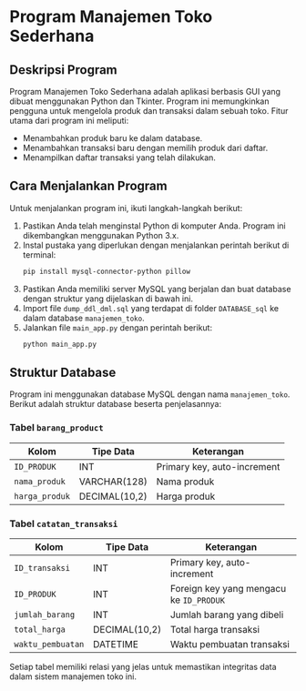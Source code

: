 # Program Manajemen Toko Sederhana

## Deskripsi Program
Program Manajemen Toko Sederhana adalah aplikasi berbasis GUI yang dibuat menggunakan Python dan Tkinter. Program ini memungkinkan pengguna untuk mengelola produk dan transaksi dalam sebuah toko. Fitur utama dari program ini meliputi:
- Menambahkan produk baru ke dalam database.
- Menambahkan transaksi baru dengan memilih produk dari daftar.
- Menampilkan daftar transaksi yang telah dilakukan.

## Cara Menjalankan Program
Untuk menjalankan program ini, ikuti langkah-langkah berikut:

1. Pastikan Anda telah menginstal Python di komputer Anda. Program ini dikembangkan menggunakan Python 3.x.
2. Instal pustaka yang diperlukan dengan menjalankan perintah berikut di terminal:
   ```bash
   pip install mysql-connector-python pillow
   ```
3. Pastikan Anda memiliki server MySQL yang berjalan dan buat database dengan struktur yang dijelaskan di bawah ini.
4. Import file `dump_ddl_dml.sql` yang terdapat di folder `DATABASE_sql` ke dalam database `manajemen_toko`.
5. Jalankan file `main_app.py` dengan perintah berikut:
   ```bash
   python main_app.py
   ```

## Struktur Database
Program ini menggunakan database MySQL dengan nama `manajemen_toko`. Berikut adalah struktur database beserta penjelasannya:

### Tabel `barang_product`
| Kolom         | Tipe Data     | Keterangan                        |
|---------------|---------------|-----------------------------------|
| `ID_PRODUK`   | INT           | Primary key, auto-increment       |
| `nama_produk` | VARCHAR(128)  | Nama produk                       |
| `harga_produk`| DECIMAL(10,2) | Harga produk                      |

### Tabel `catatan_transaksi`
| Kolom           | Tipe Data     | Keterangan                                      |
|-----------------|---------------|-------------------------------------------------|
| `ID_transaksi`  | INT           | Primary key, auto-increment                     |
| `ID_PRODUK`     | INT           | Foreign key yang mengacu ke `ID_PRODUK`         |
| `jumlah_barang` | INT           | Jumlah barang yang dibeli                       |
| `total_harga`   | DECIMAL(10,2) | Total harga transaksi                           |
| `waktu_pembuatan`| DATETIME     | Waktu pembuatan transaksi                       |

Setiap tabel memiliki relasi yang jelas untuk memastikan integritas data dalam sistem manajemen toko ini.